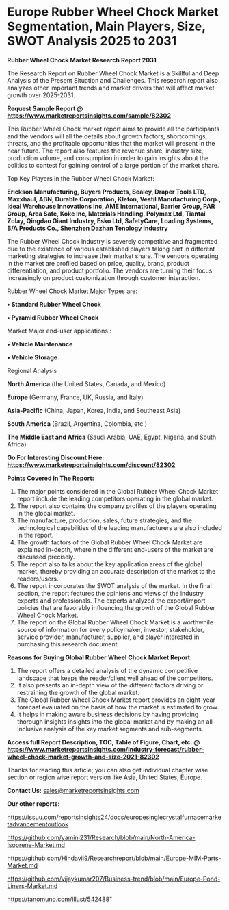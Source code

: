 # Europe Rubber Wheel Chock Market Segmentation, Main Players, Size, SWOT Analysis 2025 to 2031

<strong>Rubber Wheel Chock Market Research Report 2031</strong>

The Research Report on Rubber Wheel Chock Market is a Skillful and Deep Analysis of the Present Situation and Challenges. This research report also analyzes other important trends and market drivers that will affect market growth over 2025-2031.

<strong>Request Sample Report @ <a href=https://www.marketreportsinsights.com/sample/82302>https://www.marketreportsinsights.com/sample/82302</a></strong>

This Rubber Wheel Chock market report aims to provide all the participants and the vendors will all the details about growth factors, shortcomings, threats, and the profitable opportunities that the market will present in the near future. The report also features the revenue share, industry size, production volume, and consumption in order to gain insights about the politics to contest for gaining control of a large portion of the market share.

Top Key Players in the Rubber Wheel Chock Market:

<strong>Erickson Manufacturing, Buyers Products, Sealey, Draper Tools LTD, Maxxhaul, ABN, Durable Corporation, Kleton, Vestil Manufacturing Corp., Ideal Warehouse Innovations Inc, AME International, Barrier Group, PAR Group, Area Safe, Koke Inc, Materials Handling, Polymax Ltd, Tiantai Zolay, Qingdao Giant Industry, Esko Ltd, SafetyCare, Loading Systems, B/A Products Co., Shenzhen Dazhan Tenology Industry</strong>

The Rubber Wheel Chock Industry is severely competitive and fragmented due to the existence of various established players taking part in different marketing strategies to increase their market share. The vendors operating in the market are profiled based on price, quality, brand, product differentiation, and product portfolio. The vendors are turning their focus increasingly on product customization through customer interaction.

Rubber Wheel Chock Market Major Types are:

<strong>• Standard Rubber Wheel Chock

• Pyramid Rubber Wheel Chock</strong>

Market Major end-user applications :

<strong>• Vehicle Maintenance

• Vehicle Storage</strong>

Regional Analysis

</u><strong><b>North America</b></strong> (the United States, Canada, and Mexico)

<strong><b>Europe </b></strong>(Germany, France, UK, Russia, and Italy)

<strong><b>Asia-Pacific</b></strong> (China, Japan, Korea, India, and Southeast Asia)

<strong><b>South America</b></strong> (Brazil, Argentina, Colombia, etc.)

<strong><b>The Middle East and Africa</b></strong> (Saudi Arabia, UAE, Egypt, Nigeria, and South Africa)

<strong>Go For Interesting Discount Here: <a href=https://www.marketreportsinsights.com/discount/82302>https://www.marketreportsinsights.com/discount/82302</a></strong>

<strong>Points Covered in The Report:</strong>
<ol>
  <li>The major points considered in the Global Rubber Wheel Chock Market report include the leading competitors operating in the global market.</li>
  <li>The report also contains the company profiles of the players operating in the global market.</li>
  <li>The manufacture, production, sales, future strategies, and the technological capabilities of the leading manufacturers are also included in the report.</li>
  <li>The growth factors of the Global Rubber Wheel Chock Market are explained in-depth, wherein the different end-users of the market are discussed precisely.</li>
  <li>The report also talks about the key application areas of the global market, thereby providing an accurate description of the market to the readers/users.</li>
  <li>The report incorporates the SWOT analysis of the market. In the final section, the report features the opinions and views of the industry experts and professionals. The experts analyzed the export/import policies that are favorably influencing the growth of the Global Rubber Wheel Chock Market.</li>
  <li>The report on the Global Rubber Wheel Chock Market is a worthwhile source of information for every policymaker, investor, stakeholder, service provider, manufacturer, supplier, and player interested in purchasing this research document.</li>
</ol>
<strong>Reasons for Buying Global Rubber Wheel Chock Market Report:</strong>

<ol>
  <li>The report offers a detailed analysis of the dynamic competitive landscape that keeps the reader/client well ahead of the competitors.</li>
  <li>It also presents an in-depth view of the different factors driving or restraining the growth of the global market.</li>
  <li>The Global Rubber Wheel Chock Market report provides an eight-year forecast evaluated on the basis of how the market is estimated to grow.</li>
  <li>It helps in making aware business decisions by having providing thorough insights insights into the global market and by making an all-inclusive analysis of the key market segments and sub-segments.</li>
</ol>
<strong>Access full Report Description, TOC, Table of Figure, Chart, etc. @ <a href=https://www.marketreportsinsights.com/industry-forecast/rubber-wheel-chock-market-growth-and-size-2021-82302>https://www.marketreportsinsights.com/industry-forecast/rubber-wheel-chock-market-growth-and-size-2021-82302</a></strong>


Thanks for reading this article; you can also get individual chapter wise section or region wise report version like Asia, United States, Europe.

<strong>Contact Us:</strong>
sales@marketreportsinsights.com

<strong>Our other reports:</strong>

<a href=https://issuu.com/reportsinsights24/docs/europesinglecrystalfurnacemarketadvancementoutlook>https://issuu.com/reportsinsights24/docs/europesinglecrystalfurnacemarketadvancementoutlook</a>

<a href=https://github.com/yamini231/Research/blob/main/North-America-Isoprene-Market.md>https://github.com/yamini231/Research/blob/main/North-America-Isoprene-Market.md</a>

<a href=https://github.com/Hindavii9/Researchreport/blob/main/Europe-MIM-Parts-Market.md>https://github.com/Hindavii9/Researchreport/blob/main/Europe-MIM-Parts-Market.md</a>

<a href=https://github.com/vijaykumar207/Business-trend/blob/main/Europe-Pond-Liners-Market.md>https://github.com/vijaykumar207/Business-trend/blob/main/Europe-Pond-Liners-Market.md</a>

<a href=https://tanomuno.com/illust/542488>https://tanomuno.com/illust/542488</a>"

